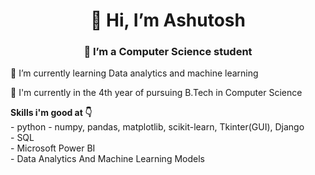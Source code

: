 <h1 align='center'> 👋 Hi, I’m Ashutosh </h1>
<h3 align='center'> 🎯 I’m a Computer Science student </h3>
<p>🌱 I’m currently learning Data analytics and machine learning</p>
<p>🏫 I'm currently in the 4th year of pursuing B.Tech in Computer Science</p>
<p> 
  <b>Skills i'm good at 👇</b> <br/>
  - python - numpy, pandas, matplotlib, scikit-learn, Tkinter(GUI), Django <br/>
  - SQL <br/>
  - Microsoft Power BI <br/>
  - Data Analytics And Machine Learning Models<br/>
</p>
<!---
ashutoshdash987/ashutoshdash987 is a ✨ special ✨ repository because its `README.md` (this file) appears on your GitHub profile.
You can click the Preview link to take a look at your changes.
--->
